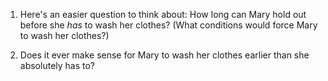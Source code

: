 1. Here's an easier question to think about: How long can Mary hold out before she *has* to wash her clothes? (What conditions would force Mary to wash her clothes?)

2. Does it ever make sense for Mary to wash her clothes earlier than she absolutely has to?
